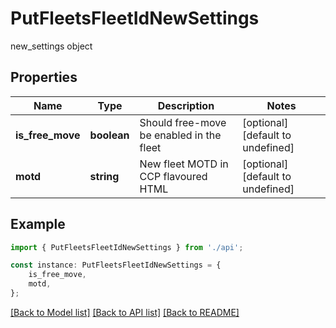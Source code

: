 # PutFleetsFleetIdNewSettings

new_settings object

## Properties

Name | Type | Description | Notes
------------ | ------------- | ------------- | -------------
**is_free_move** | **boolean** | Should free-move be enabled in the fleet | [optional] [default to undefined]
**motd** | **string** | New fleet MOTD in CCP flavoured HTML | [optional] [default to undefined]

## Example

```typescript
import { PutFleetsFleetIdNewSettings } from './api';

const instance: PutFleetsFleetIdNewSettings = {
    is_free_move,
    motd,
};
```

[[Back to Model list]](../README.md#documentation-for-models) [[Back to API list]](../README.md#documentation-for-api-endpoints) [[Back to README]](../README.md)
